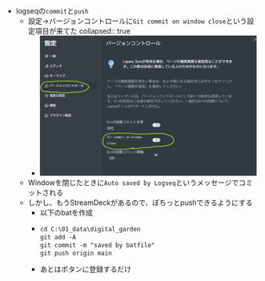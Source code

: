 - logseqの`commit`と`push`
	- 設定→バージョンコントロールに`Git commit on window close`という設定項目が来てた
	  collapsed:: true
		- ![image.png](../assets/image_1707578110511_0.png)
	- Windowを閉じたときに`Auto saved by Logseq`というメッセージでコミットされる
	- しかし、もうStreamDeckがあるので、ぽちっとpushできるようにする
		- 以下のbatを作成
		- ```shell
		  cd C:\01_data\digital_garden
		  git add -A
		  git commit -m "saved by batfile"
		  git push origin main
		  ```
		- あとはボタンに登録するだけ